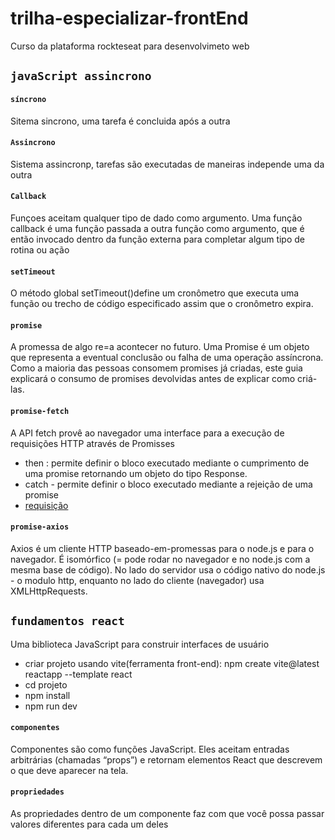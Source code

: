 # trilha-especializar-frontEnd
Curso da plataforma rockteseat para desenvolvimeto web
## `javaScript assincrono`
#### `síncrono`
Sitema sincrono, uma tarefa é concluida após a outra
#### `Assincrono`
Sistema assincronp, tarefas são executadas de maneiras independe uma da outra
#### `Callback`
Funçoes aceitam qualquer tipo de dado como argumento.
Uma função callback é uma função passada a outra função como argumento, que é então invocado dentro da função externa para completar algum tipo de rotina ou ação
#### `setTimeout`
O método global setTimeout()define um cronômetro que executa uma função ou trecho de código especificado assim que o cronômetro expira.
#### `promise`
A promessa de algo re=a acontecer no futuro. Uma Promise é um objeto que representa a eventual conclusão ou falha de uma operação assíncrona. Como a maioria das pessoas consomem promises já criadas, este guia explicará o consumo de promises devolvidas antes de explicar como criá-las.
#### `promise-fetch`
A API fetch provê ao navegador uma interface para a execução de requisições HTTP através de Promisses
- then : permite definir o bloco executado mediante o cumprimento de uma promise retornando um objeto do tipo Response.
- catch - permite definir o bloco executado mediante a rejeição de uma promise
- [requisição](https://www.alura.com.br/artigos/metodos-de-requisicao-do-http)
#### `promise-axios`
Axios é um cliente HTTP baseado-em-promessas para o node.js e para o navegador. É isomórfico (= pode rodar no navegador e no node.js com a mesma base de código). No lado do servidor usa o código nativo do node.js - o modulo http, enquanto no lado do cliente (navegador) usa XMLHttpRequests.

## `fundamentos react`
Uma biblioteca JavaScript para construir interfaces de usuário
- criar projeto usando vite(ferramenta front-end):  npm create vite@latest reactapp --template react
- cd projeto
- npm install
- npm run dev
#### `componentes`
Componentes são como funções JavaScript. Eles aceitam entradas arbitrárias (chamadas “props”) e retornam elementos React que descrevem o que deve aparecer na tela.
#### `propriedades`
As propriedades dentro de um componente faz com que você possa passar valores diferentes para cada um deles

